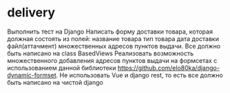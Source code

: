# delivery
Выполнить тест на Django  Написать форму доставки товара, которая должная состоять из полей: название товара тип товара дата доставки файл(аттачмент) множественных адресов пунктов выдачи. Все должно быть написано на class BasedViews Реализовать возможность множественного добавления адресов пунктов выдачи на формсетах с использованием данной библиотеки https://github.com/elo80ka/django-dynamic-formset. Не использовать Vue и django rest, то есть все должно быть написано на чистой django
